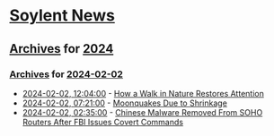 # [Soylent News](../../../README.md)

## [Archives](../../index.md) for [2024](../index.md)

### [Archives](../../index.md) for [2024-02-02](index.md)

* [2024-02-02, 12:04:00](https://soylentnews.org/article.pl?sid=24/02/02/056257&from=rss) - [How a Walk in Nature Restores Attention](https://soylentnews.org/article.pl?sid=24/02/02/056257&from=rss)
* [2024-02-02, 07:21:00](https://soylentnews.org/article.pl?sid=24/02/01/1930241&from=rss) - [Moonquakes Due to Shrinkage](https://soylentnews.org/article.pl?sid=24/02/01/1930241&from=rss)
* [2024-02-02, 02:35:00](https://soylentnews.org/article.pl?sid=24/02/01/1918204&from=rss) - [Chinese Malware Removed From SOHO Routers After FBI Issues Covert Commands](https://soylentnews.org/article.pl?sid=24/02/01/1918204&from=rss)
